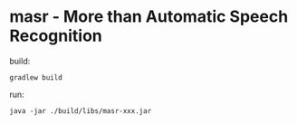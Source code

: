 masr - More than Automatic Speech Recognition
===============================================

build:
```
gradlew build
```

run:
```
java -jar ./build/libs/masr-xxx.jar
```